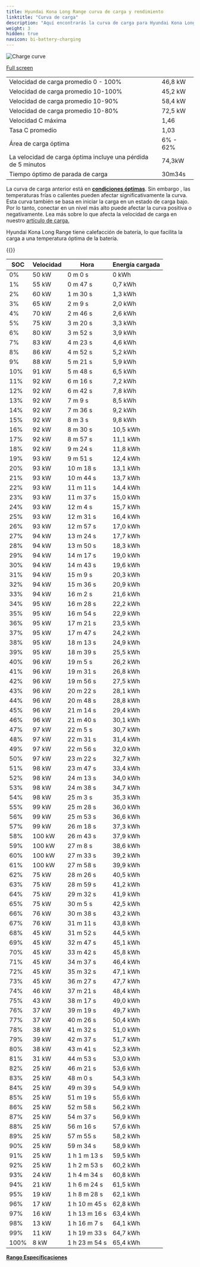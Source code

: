 ```yaml
---
title: Hyundai Kona Long Range curva de carga y rendimiento
linktitle: "Curva de carga"
description: "Aquí encontrarás la curva de carga para Hyundai Kona Long Range."
weight: 3
hidden: true
navicon: bi-battery-charging
---
```

<!-- markdownlint-disable MD033 -->
<img src="../chargingcurve.svg" alt="Charge curve" class="img-fluid">

[Full screen](/models/hyundai/kona/kona_long_range/chargingcurve.svg)


<table class="table table-striped border">
<tbody>
<tr>
<td>Velocidad de carga promedio 0 - 100%</td><td>46,8 kW</td>
</tr>
<tr>
<td>Velocidad de carga promedio 10-100%</td><td>45,2 kW</td>
</tr>
<tr>
<td>Velocidad de carga promedio 10-90%</td><td>58,4 kW</td>
</tr>
<tr>
<td>Velocidad de carga promedio 10-80%</td><td>72,5 kW</td>
</tr>
<tr>
<td>Velocidad C máxima</td><td>1,46</td>
</tr>
<tr>
<td>Tasa C promedio</td><td>1,03</td>
</tr>
<tr>
<td>Área de carga óptima</td><td>6% - 62%</td>
</tr>
<tr>
<td>La velocidad de carga óptima incluye una pérdida de 5 minutos</td><td>74,3kW</td>
</tr>
<tr>
<td>Tiempo óptimo de parada de carga</td><td>30m34s</td>
</tr>
</tbody>
</table>


La curva de carga anterior está en **[condiciones óptimas](../../../../../technology/battery/charging/#temperatura)**. Sin embargo , las temperaturas frías o calientes pueden afectar significativamente la curva. Esta curva también se basa en iniciar la carga en un estado de carga bajo. Por lo tanto, conectar en un nivel más alto puede afectar la curva positiva o negativamente. Lea más sobre lo que afecta la velocidad de carga en nuestro [artículo de carga.](../../../../../technology/battery/charging/)


Hyundai Kona Long Range tiene calefacción de batería, lo que facilita la carga a una temperatura óptima de la batería.


{{<evkxdisplayaddarticle />}}
<table class="table table-striped border">
<thead>
<tr><th>SOC</th><th>Velocidad</th><th>Hora</th><th>Energía cargada</th></tr>
</thead>
<tbody>
<tr>
<td>0%</td><td>50 kW</td><td> 0 m 0 s </td><td>0 kWh </td>
</tr>
<tr>
<td>1%</td><td>55 kW</td><td> 0 m 47 s </td><td>0,7 kWh </td>
</tr>
<tr>
<td>2%</td><td>60 kW</td><td> 1 m 30 s </td><td>1,3 kWh </td>
</tr>
<tr>
<td>3%</td><td>65 kW</td><td> 2 m 9 s </td><td>2,0 kWh </td>
</tr>
<tr>
<td>4%</td><td>70 kW</td><td> 2 m 46 s </td><td>2,6 kWh </td>
</tr>
<tr>
<td>5%</td><td>75 kW</td><td> 3 m 20 s </td><td>3,3 kWh </td>
</tr>
<tr>
<td>6%</td><td>80 kW</td><td> 3 m 52 s </td><td>3,9 kWh </td>
</tr>
<tr>
<td>7%</td><td>83 kW</td><td> 4 m 23 s </td><td>4,6 kWh </td>
</tr>
<tr>
<td>8%</td><td>86 kW</td><td> 4 m 52 s </td><td>5,2 kWh </td>
</tr>
<tr>
<td>9%</td><td>88 kW</td><td> 5 m 21 s </td><td>5,9 kWh </td>
</tr>
<tr>
<td>10%</td><td>91 kW</td><td> 5 m 48 s </td><td>6,5 kWh </td>
</tr>
<tr>
<td>11%</td><td>92 kW</td><td> 6 m 16 s </td><td>7,2 kWh </td>
</tr>
<tr>
<td>12%</td><td>92 kW</td><td> 6 m 42 s </td><td>7,8 kWh </td>
</tr>
<tr>
<td>13%</td><td>92 kW</td><td> 7 m 9 s </td><td>8,5 kWh </td>
</tr>
<tr>
<td>14%</td><td>92 kW</td><td> 7 m 36 s </td><td>9,2 kWh </td>
</tr>
<tr>
<td>15%</td><td>92 kW</td><td> 8 m 3 s </td><td>9,8 kWh </td>
</tr>
<tr>
<td>16%</td><td>92 kW</td><td> 8 m 30 s </td><td>10,5 kWh </td>
</tr>
<tr>
<td>17%</td><td>92 kW</td><td> 8 m 57 s </td><td>11,1 kWh </td>
</tr>
<tr>
<td>18%</td><td>92 kW</td><td> 9 m 24 s </td><td>11,8 kWh </td>
</tr>
<tr>
<td>19%</td><td>93 kW</td><td> 9 m 51 s </td><td>12,4 kWh </td>
</tr>
<tr>
<td>20%</td><td>93 kW</td><td> 10 m 18 s </td><td>13,1 kWh </td>
</tr>
<tr>
<td>21%</td><td>93 kW</td><td> 10 m 44 s </td><td>13,7 kWh </td>
</tr>
<tr>
<td>22%</td><td>93 kW</td><td> 11 m 11 s </td><td>14,4 kWh </td>
</tr>
<tr>
<td>23%</td><td>93 kW</td><td> 11 m 37 s </td><td>15,0 kWh </td>
</tr>
<tr>
<td>24%</td><td>93 kW</td><td> 12 m 4 s </td><td>15,7 kWh </td>
</tr>
<tr>
<td>25%</td><td>93 kW</td><td> 12 m 31 s </td><td>16,4 kWh </td>
</tr>
<tr>
<td>26%</td><td>93 kW</td><td> 12 m 57 s </td><td>17,0 kWh </td>
</tr>
<tr>
<td>27%</td><td>94 kW</td><td> 13 m 24 s </td><td>17,7 kWh </td>
</tr>
<tr>
<td>28%</td><td>94 kW</td><td> 13 m 50 s </td><td>18,3 kWh </td>
</tr>
<tr>
<td>29%</td><td>94 kW</td><td> 14 m 17 s </td><td>19,0 kWh </td>
</tr>
<tr>
<td>30%</td><td>94 kW</td><td> 14 m 43 s </td><td>19,6 kWh </td>
</tr>
<tr>
<td>31%</td><td>94 kW</td><td> 15 m 9 s </td><td>20,3 kWh </td>
</tr>
<tr>
<td>32%</td><td>94 kW</td><td> 15 m 36 s </td><td>20,9 kWh </td>
</tr>
<tr>
<td>33%</td><td>94 kW</td><td> 16 m 2 s </td><td>21,6 kWh </td>
</tr>
<tr>
<td>34%</td><td>95 kW</td><td> 16 m 28 s </td><td>22,2 kWh </td>
</tr>
<tr>
<td>35%</td><td>95 kW</td><td> 16 m 54 s </td><td>22,9 kWh </td>
</tr>
<tr>
<td>36%</td><td>95 kW</td><td> 17 m 21 s </td><td>23,5 kWh </td>
</tr>
<tr>
<td>37%</td><td>95 kW</td><td> 17 m 47 s </td><td>24,2 kWh </td>
</tr>
<tr>
<td>38%</td><td>95 kW</td><td> 18 m 13 s </td><td>24,9 kWh </td>
</tr>
<tr>
<td>39%</td><td>95 kW</td><td> 18 m 39 s </td><td>25,5 kWh </td>
</tr>
<tr>
<td>40%</td><td>96 kW</td><td> 19 m 5 s </td><td>26,2 kWh </td>
</tr>
<tr>
<td>41%</td><td>96 kW</td><td> 19 m 31 s </td><td>26,8 kWh </td>
</tr>
<tr>
<td>42%</td><td>96 kW</td><td> 19 m 56 s </td><td>27,5 kWh </td>
</tr>
<tr>
<td>43%</td><td>96 kW</td><td> 20 m 22 s </td><td>28,1 kWh </td>
</tr>
<tr>
<td>44%</td><td>96 kW</td><td> 20 m 48 s </td><td>28,8 kWh </td>
</tr>
<tr>
<td>45%</td><td>96 kW</td><td> 21 m 14 s </td><td>29,4 kWh </td>
</tr>
<tr>
<td>46%</td><td>96 kW</td><td> 21 m 40 s </td><td>30,1 kWh </td>
</tr>
<tr>
<td>47%</td><td>97 kW</td><td> 22 m 5 s </td><td>30,7 kWh </td>
</tr>
<tr>
<td>48%</td><td>97 kW</td><td> 22 m 31 s </td><td>31,4 kWh </td>
</tr>
<tr>
<td>49%</td><td>97 kW</td><td> 22 m 56 s </td><td>32,0 kWh </td>
</tr>
<tr>
<td>50%</td><td>97 kW</td><td> 23 m 22 s </td><td>32,7 kWh </td>
</tr>
<tr>
<td>51%</td><td>98 kW</td><td> 23 m 47 s </td><td>33,4 kWh </td>
</tr>
<tr>
<td>52%</td><td>98 kW</td><td> 24 m 13 s </td><td>34,0 kWh </td>
</tr>
<tr>
<td>53%</td><td>98 kW</td><td> 24 m 38 s </td><td>34,7 kWh </td>
</tr>
<tr>
<td>54%</td><td>98 kW</td><td> 25 m 3 s </td><td>35,3 kWh </td>
</tr>
<tr>
<td>55%</td><td>99 kW</td><td> 25 m 28 s </td><td>36,0 kWh </td>
</tr>
<tr>
<td>56%</td><td>99 kW</td><td> 25 m 53 s </td><td>36,6 kWh </td>
</tr>
<tr>
<td>57%</td><td>99 kW</td><td> 26 m 18 s </td><td>37,3 kWh </td>
</tr>
<tr>
<td>58%</td><td>100 kW</td><td> 26 m 43 s </td><td>37,9 kWh </td>
</tr>
<tr>
<td>59%</td><td>100 kW</td><td> 27 m 8 s </td><td>38,6 kWh </td>
</tr>
<tr>
<td>60%</td><td>100 kW</td><td> 27 m 33 s </td><td>39,2 kWh </td>
</tr>
<tr>
<td>61%</td><td>100 kW</td><td> 27 m 58 s </td><td>39,9 kWh </td>
</tr>
<tr>
<td>62%</td><td>75 kW</td><td> 28 m 26 s </td><td>40,5 kWh </td>
</tr>
<tr>
<td>63%</td><td>75 kW</td><td> 28 m 59 s </td><td>41,2 kWh </td>
</tr>
<tr>
<td>64%</td><td>75 kW</td><td> 29 m 32 s </td><td>41,9 kWh </td>
</tr>
<tr>
<td>65%</td><td>75 kW</td><td> 30 m 5 s </td><td>42,5 kWh </td>
</tr>
<tr>
<td>66%</td><td>76 kW</td><td> 30 m 38 s </td><td>43,2 kWh </td>
</tr>
<tr>
<td>67%</td><td>76 kW</td><td> 31 m 11 s </td><td>43,8 kWh </td>
</tr>
<tr>
<td>68%</td><td>45 kW</td><td> 31 m 52 s </td><td>44,5 kWh </td>
</tr>
<tr>
<td>69%</td><td>45 kW</td><td> 32 m 47 s </td><td>45,1 kWh </td>
</tr>
<tr>
<td>70%</td><td>45 kW</td><td> 33 m 42 s </td><td>45,8 kWh </td>
</tr>
<tr>
<td>71%</td><td>45 kW</td><td> 34 m 37 s </td><td>46,4 kWh </td>
</tr>
<tr>
<td>72%</td><td>45 kW</td><td> 35 m 32 s </td><td>47,1 kWh </td>
</tr>
<tr>
<td>73%</td><td>45 kW</td><td> 36 m 27 s </td><td>47,7 kWh </td>
</tr>
<tr>
<td>74%</td><td>46 kW</td><td> 37 m 21 s </td><td>48,4 kWh </td>
</tr>
<tr>
<td>75%</td><td>43 kW</td><td> 38 m 17 s </td><td>49,0 kWh </td>
</tr>
<tr>
<td>76%</td><td>37 kW</td><td> 39 m 19 s </td><td>49,7 kWh </td>
</tr>
<tr>
<td>77%</td><td>37 kW</td><td> 40 m 26 s </td><td>50,4 kWh </td>
</tr>
<tr>
<td>78%</td><td>38 kW</td><td> 41 m 32 s </td><td>51,0 kWh </td>
</tr>
<tr>
<td>79%</td><td>39 kW</td><td> 42 m 37 s </td><td>51,7 kWh </td>
</tr>
<tr>
<td>80%</td><td>38 kW</td><td> 43 m 41 s </td><td>52,3 kWh </td>
</tr>
<tr>
<td>81%</td><td>31 kW</td><td> 44 m 53 s </td><td>53,0 kWh </td>
</tr>
<tr>
<td>82%</td><td>25 kW</td><td> 46 m 21 s </td><td>53,6 kWh </td>
</tr>
<tr>
<td>83%</td><td>25 kW</td><td> 48 m 0 s </td><td>54,3 kWh </td>
</tr>
<tr>
<td>84%</td><td>25 kW</td><td> 49 m 39 s </td><td>54,9 kWh </td>
</tr>
<tr>
<td>85%</td><td>25 kW</td><td> 51 m 19 s </td><td>55,6 kWh </td>
</tr>
<tr>
<td>86%</td><td>25 kW</td><td> 52 m 58 s </td><td>56,2 kWh </td>
</tr>
<tr>
<td>87%</td><td>25 kW</td><td> 54 m 37 s </td><td>56,9 kWh </td>
</tr>
<tr>
<td>88%</td><td>25 kW</td><td> 56 m 16 s </td><td>57,6 kWh </td>
</tr>
<tr>
<td>89%</td><td>25 kW</td><td> 57 m 55 s </td><td>58,2 kWh </td>
</tr>
<tr>
<td>90%</td><td>25 kW</td><td> 59 m 34 s </td><td>58,9 kWh </td>
</tr>
<tr>
<td>91%</td><td>25 kW</td><td>1 h 1 m 13 s </td><td>59,5 kWh </td>
</tr>
<tr>
<td>92%</td><td>25 kW</td><td>1 h 2 m 53 s </td><td>60,2 kWh </td>
</tr>
<tr>
<td>93%</td><td>24 kW</td><td>1 h 4 m 34 s </td><td>60,8 kWh </td>
</tr>
<tr>
<td>94%</td><td>21 kW</td><td>1 h 6 m 24 s </td><td>61,5 kWh </td>
</tr>
<tr>
<td>95%</td><td>19 kW</td><td>1 h 8 m 28 s </td><td>62,1 kWh </td>
</tr>
<tr>
<td>96%</td><td>17 kW</td><td>1 h 10 m 45 s </td><td>62,8 kWh </td>
</tr>
<tr>
<td>97%</td><td>16 kW</td><td>1 h 13 m 16 s </td><td>63,4 kWh </td>
</tr>
<tr>
<td>98%</td><td>13 kW</td><td>1 h 16 m 7 s </td><td>64,1 kWh </td>
</tr>
<tr>
<td>99%</td><td>11 kW</td><td>1 h 19 m 33 s </td><td>64,7 kWh </td>
</tr>
<tr>
<td>100%</td><td>8 kW</td><td>1 h 23 m 54 s </td><td>65,4 kWh </td>
</tr>
</tbody>
</table>

<div class="mt-3 mb-3">
<a href="../rangeandconsumption/" class="text-decoration-none text-black">
<strong><i class="bi-arrow-left"></i> Rango </strong>
</a>
<a href="../specifications/" class="text-decoration-none text-black float-end">
<strong>Especificaciones <i class="bi-arrow-right"></i></strong>
</a>
</div>
